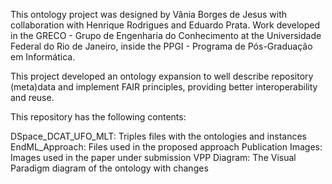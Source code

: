 This ontology project was designed by Vânia Borges de Jesus with collaboration with Henrique Rodrigues and Eduardo Prata. Work developed in the GRECO - Grupo de Engenharia do Conhecimento at the Universidade Federal do Rio de Janeiro, inside the PPGI - Programa de Pós-Graduação em Informática.

This project developed an ontology expansion to well describe repository (meta)data and implement FAIR principles, providing better interoperability and reuse.

This repository has the following contents:

DSpace_DCAT_UFO_MLT: Triples files with the ontologies and instances
EndML_Approach: Files used in the proposed approach
Publication Images: Images used in the paper under submission
VPP Diagram: The Visual Paradigm diagram of the ontology with changes
